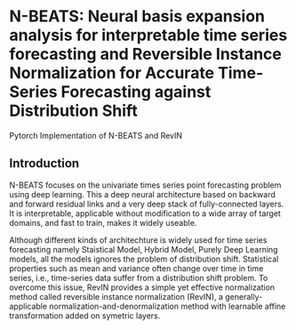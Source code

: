 # N-BEATS: Neural basis expansion analysis for interpretable time series forecasting and Reversible Instance Normalization for Accurate Time-Series Forecasting against Distribution Shift

Pytorch Implementation of N-BEATS and RevIN

## Introduction
N-BEATS focuses on the univariate times series point forecasting problem using deep learning. This a deep neural architecture based on backward and
forward residual links and a very deep stack of fully-connected layers. It is interpretable, applicable without modification to a wide array of target domains, and fast to train, makes it widely useable.

Although different kinds of architechture is widely used for time series forecasting namely Staistical Model, Hybrid Model, Purely Deep Learning models, all the models ignores the problem of distribution shift. Statistical properties such as mean and variance often change over time in time series, i.e., time-series data suffer from a distribution shift problem. To overcome this issue, RevIN provides a simple yet effective normalization method called reversible instance normalization (RevIN), a generally-applicable normalization-and-denormalization method with learnable affine transformation added on symetric layers.
